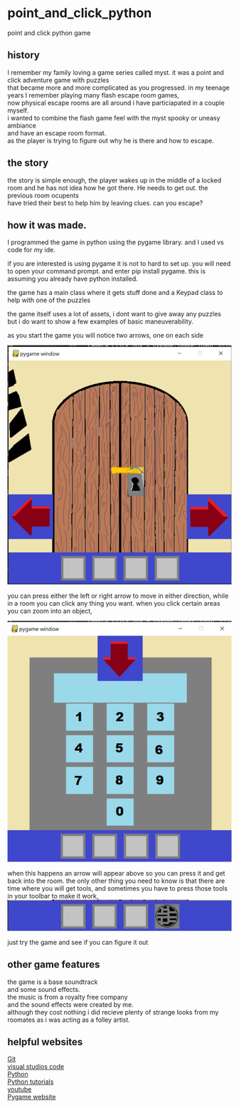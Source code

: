 # point_and_click_python
point and click python game

## history

I remember my family loving a game series called myst. it was a point and click adventure game with puzzles  
that became more and more complicated as you progressed. in my teenage years I remember playing many flash escape room games,  
now physical escape rooms are all around i have particiapated in a couple myself.  
i wanted to combine the flash game feel with the myst spooky or uneasy ambiance   
and have an escape room format.   
as the player is trying to figure out why he is there and how to escape.

## the story

the story is simple enough, the player wakes up in the middle of a locked room and he has not idea how he got there. 
He needs to get out. the previous room ocupents  
have tried their best to help him by leaving clues. 
can you escape?

## how it was made.

I programmed the game in python using the pygame library. and I used vs code for my ide.

if you are interested is using pygame it is not to hard to set up. you will need to open your command prompt. 
and enter pip install pygame. this is assuming you already have python installed.

the game has a main class where it gets stuff done and a Keypad class to help with one of the puzzles

the game itself uses a lot of assets, i dont want to give away any puzzles but i do want to show a few examples of basic maneuverability.

as you start the game you will notice two arrows, one on each side

![screen example](https://github.com/bshort95/point_and_click_python/blob/main/point_and_click_python/Capture.JPG?raw=true)

you can press either the left or right arrow to move in either direction, while in a room you can click any thing you want. 
when you click certain areas you can zoom into an object, 

![screen example](https://github.com/bshort95/point_and_click_python/blob/main/point_and_click_python/Capture1.JPG?raw=true)

when this happens an arrow will appear above so you can press it and  get back into the room.
the only other thing you need to know is that there are time where you will get tools, and sometimes you have to press those tools in your toolbar to make it work,
![screen example](https://github.com/bshort95/point_and_click_python/blob/main/point_and_click_python/Capture3.JPG?raw=true)

just try the game and see if you can figure it out

## other game features
the game is a base soundtrack  
and some sound effects.   
the music is from a royalty free company   
and the sound effects were created by me.  
although they cost nothing i did recieve plenty of strange looks from my roomates as i was acting as a folley artist. 

## helpful websites

[Git](https://git-scm.com/)  
[visual studios code](https://code.visualstudio.com/)  
[Python](https://www.python.org/)  
[Python tutorials](https://www.w3schools.com/python)  
[youtube](https://www.youtube.com)  
[Pygame website](https://www.pygame.org/news)  
